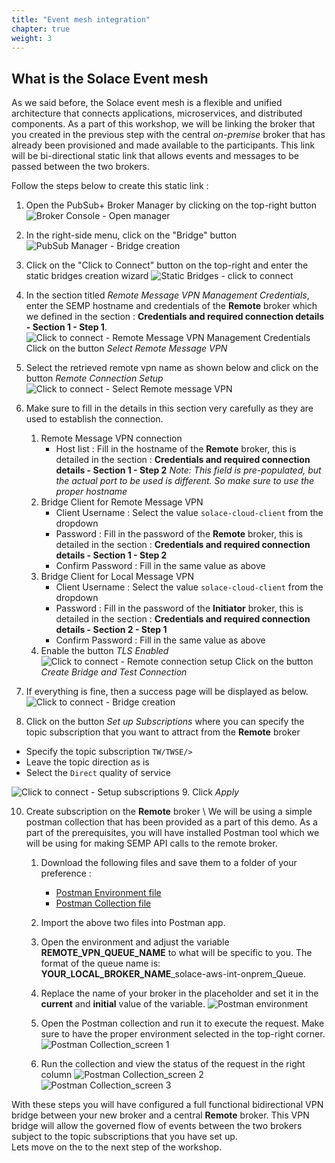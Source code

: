 ```yaml
---
title: "Event mesh integration" 
chapter: true
weight: 3 
---
```


## What is the Solace Event mesh

As we said before, the Solace event mesh is a flexible and unified architecture that connects applications, microservices, and distributed components.
As a part of this workshop, we will be linking the broker that you created in the previous step with the central _on-premise_ broker that has already been provisioned and made available to the participants.
This link will be bi-directional static link that allows events and messages to be passed between the two brokers.

Follow the steps below to create this static link :

1. Open the PubSub+ Broker Manager by clicking on the top-right button
![Broker Console - Open manager](/images/moduleOne/brokerconsole_openManager.png)

2. In the right-side menu, click on the "Bridge" button
![PubSub Manager - Bridge creation](/images/moduleOne/pubsubManager_bridges.png)

3. Click on the "Click to Connect" button on the top-right and enter the static bridges creation wizard
![Static Bridges - click to connect](/images/moduleOne/bridges_clickToConnect.png)

4. In the section titled _Remote Message VPN Management Credentials_, enter the SEMP hostname and credentials of the **Remote** broker which we defined in the section : **Credentials and required connection details - Section 1 - Step 1**.
![Click to connect - Remote Message VPN Management Credentials](/images/moduleOne/bridges_clickToConnect_Screen_1.png)
Click on the button _Select Remote Message VPN_

5. Select the retrieved remote vpn name as shown below and click on the button _Remote Connection Setup_
![Click to connect - Select Remote message VPN](/images/moduleOne/bridges_clickToConnect_Screen_2.png)

6. Make sure to fill in the details in this section very carefully as they are used to establish the connection.
   1. Remote Message VPN connection
      - Host list : Fill in the hostname of the **Remote** broker, this is detailed in the section : **Credentials and required connection details - Section 1 - Step 2**
   _Note: This field is pre-populated, but the actual port to be used is different. So make sure to use the proper hostname_ 
   2. Bridge Client for Remote Message VPN
       - Client Username : Select the value `solace-cloud-client` from the dropdown
       - Password : Fill in the password of the **Remote** broker, this is detailed in the section : **Credentials and required connection details - Section 1 - Step 2**
       - Confirm Password : Fill in the same value as above
   3. Bridge Client for Local Message VPN
      - Client Username : Select the value `solace-cloud-client` from the dropdown
      - Password : Fill in the password of the **Initiator** broker, this is detailed in the section : **Credentials and required connection details - Section 2 - Step 1**
      - Confirm Password : Fill in the same value as above
   4. Enable the button _TLS Enabled_
   ![Click to connect - Remote connection setup](/images/moduleOne/bridges_clickToConnect_Screen_3.png)
   Click on the button _Create Bridge and Test Connection_

7. If everything is fine, then a success page will be displayed as below.
![Click to connect - Bridge creation](/images/moduleOne/bridges_clickToConnect_Screen_4.png)

8. Click on the button _Set up Subscriptions_ where you can specify the topic subscription that you want to attract from the **Remote** broker
  - Specify the topic subscription `TW/TWSE/>`
  - Leave the topic direction as is
  - Select the `Direct` quality of service

![Click to connect - Setup subscriptions](/images/moduleOne/bridges_clickToConnect_Screen_5.png)
9. Click _Apply_


10. Create subscription on the  **Remote** broker \ 
    We will be using a simple postman collection that has been provided as a part of this demo.
    As a part of the prerequisites, you will have installed Postman tool which we will be using for making SEMP API calls to the remote broker. 
    1. Download the following files and save them to a folder of your preference :
       - [Postman Environment file](/postman_collection/Solace-AWS-Demo-Env.postman_environment.json "download")
       - [Postman Collection file](/postman_collection/Solace-AWS-Demo-Collection.postman_collection.json "download")
       
    2. Import the above two files into Postman app.
    3. Open the environment and adjust the variable **REMOTE_VPN_QUEUE_NAME** to what will be specific to you. The format of the queue name is:
  **YOUR_LOCAL_BROKER_NAME**_solace-aws-int-onprem_Queue. 
    4. Replace the name of your broker in the placeholder and set it in the **current** and **initial** value of the variable.
    ![Postman environment](/images/moduleOne/postman_env_screen_1.png)
    5. Open the Postman collection and run it to execute the request. Make sure to have the proper environment selected in the top-right corner.
    ![Postman Collection_screen 1](/images/moduleOne/postman_collection_screen_1.png)
    6. Run the collection and view the status of the request in the right column
    ![Postman Collection_screen 2](/images/moduleOne/postman_collection_screen_2.png)
    ![Postman Collection_screen 3](/images/moduleOne/postman_collection_screen_3.png)


With these steps you will have configured a full functional bidirectional VPN bridge between your new broker and a central **Remote** broker.
This VPN bridge will allow the governed flow of events between the two brokers subject to the topic subscriptions that you have set up. \
Lets move on the to the next step of the workshop.


